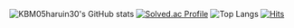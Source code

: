 ![KBM05haruin30's GitHub stats](https://github-readme-stats.vercel.app/api?username=KBM05haruin30&show_icons=true&theme=cobalt)
[![Solved.ac Profile](http://mazassumnida.wtf/api/v1/generate_badge?boj=qhals5551)](https://solved.ac/qhals5551)
![Top Langs](https://github-readme-stats.vercel.app/api/top-langs/?username=KBM05haruin30&layout=compact&theme=highcontrast)
[![Hits](https://hits.seeyoufarm.com/api/count/incr/badge.svg?url=https%3A%2F%2Fgithub.com%2FKBM05haruin30&count_bg=%2379C83D&title_bg=%23555555&icon=&icon_color=%23E7E7E7&title=hits&edge_flat=false)](https://hits.seeyoufarm.com)
<!--
**KBM05haruin30/KBM05haruin30** is a ✨ _special_ ✨ repository because its `README.md` (this file) appears on your GitHub profile.

Here are some ideas to get you started:

- 🔭 I’m currently working on ...
- 🌱 I’m currently learning ...
- 👯 I’m looking to collaborate on ...
- 🤔 I’m looking for help with ...
- 💬 Ask me about ...
- 📫 How to reach me: ...
- 😄 Pronouns: ...
- ⚡ Fun fact: ...
-->
